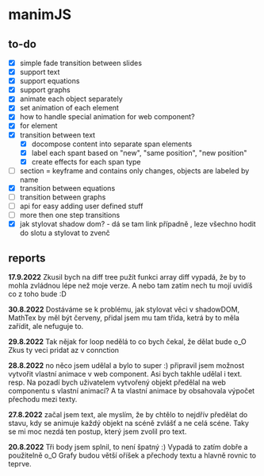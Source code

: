 # manimJS

## to-do

* [x] simple fade transition between slides
* [x] support text
* [x] support equations
* [x] support graphs
* [x] animate each object separately
* [x] set animation of each element
* [x] how to handle special animation for web component?
* [x] for element
* [x] transition between text
  * [x] docompose content into separate span elements
  * [x] label each spant based on "new", "same position", "new position"
  * [x] create effects for each span type
* [ ] section = keyframe and contains only changes, objects are labeled by name
* [x] transition between equations
* [ ] transition between graphs
* [ ] api for easy adding user defined stuff
* [ ] more then one step transitions
* [x] jak stylovat shadow dom? - dá se tam link případně , leze všechno hodit do slotu a stylovat to zvenč

## reports

**17.9.2022**
Zkusil bych na diff tree pužít funkci array diff vypadá, že by to mohla zvládnou lépe než moje verze. A nebo tam zatím nech tu mojí uvidíš co z toho bude :D

**30.8.2022**
Dostáváme se k problému, jak stylovat věci v shadowDOM, MathTex by měl být červeny, přidal jsem mu tam třída, ketrá by to měla zařídit, ale nefuguje to.

**29.8.2022**
Tak nějak for loop nedělá to co bych čekal, že dělat bude o_O Zkus ty veci pridat az v connction

**28.8.2022**
no něco jsem udělal a bylo to super :) připravil jsem možnost vytvořit vlastní animace v web component. Asi bych takhle udělal i text. resp. Na pozadí bych uživatelem vytvořený objekt předělal na web componentu s vlastní animací? A ta vlastní animace by obsahovala výpočet přechodu mezi texty.

**27.8.2022**
začal jsem text, ale myslím, že by chtělo to nejdřív předělat do stavu, kdy se animuje každý objekt na scéně zvlášť a ne celá scéne.
Taky se mi moc nezdá ten postup, který jsem zvolil pro text.

**20.8.2022**
Tři body jsem splnil, to není špatný :) Vypadá to zatím dobře a použitelně o_O Grafy budou větší oříšek a přechody textu a hlavně rovnic to teprve.
